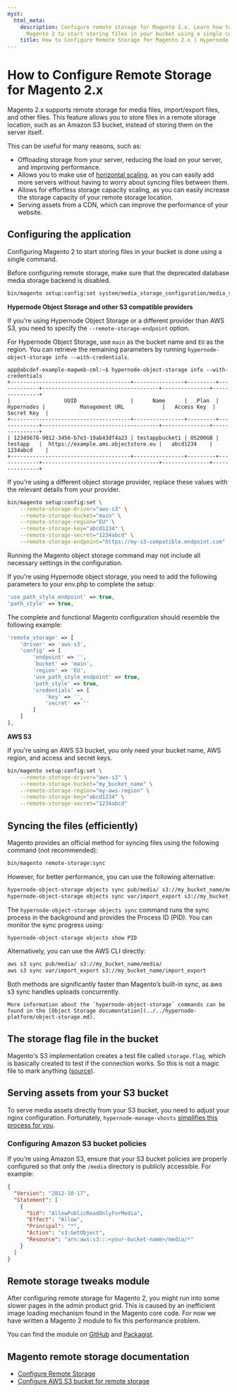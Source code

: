 ```yaml
---
myst:
  html_meta:
    description: Configure remote storage for Magento 2.x. Learn how to configure
      Magento 2 to start storing files in your bucket using a single command.
    title: How to Configure Remote Storage for Magento 2.x | Hypernode
---
```


# How to Configure Remote Storage for Magento 2.x

Magento 2.x supports remote storage for media files, import/export files, and other files.
This feature allows you to store files in a remote storage location, such as an Amazon S3 bucket, instead of storing them on the server itself.

This can be useful for many reasons, such as:

- Offloading storage from your server, reducing the load on your server, and improving performance.
- Allows you to make use of [horizontal scaling](../../hypernode-platform/autoscaling/how-does-horizontal-autoscaling-work), as you can easily add more servers without having to worry about syncing files between them.
- Allows for effortless storage capacity scaling, as you can easily increase the storage capacity of your remote storage location.
- Serving assets from a CDN, which can improve the performance of your website.

## Configuring the application

Configuring Magento 2 to start storing files in your bucket is done using a single command.

Before configuring remote storage, make sure that the deprecated database media storage backend is disabled.

```bash
bin/magento setup:config:set system/media_storage_configuration/media_storage 0
```

**Hypernode Object Storage and other S3 compatible providers**

If you're using Hypernode Object Storage or a different provider than AWS S3, you need to specify the `--remote-storage-endpoint` option.

For Hypernode Object Storage, use `main` as the bucket name and `EU` as the region. You can retrieve the remaining parameters by running `hypernode-object-storage info --with-credentials`.

```console
app@abcdef-example-magweb-cml:~$ hypernode-object-storage info --with-credentials
+--------------------------------------+----------------+---------+-------------+-------------------------------------+---------------+---------------+
|                 UUID                 |      Name      |   Plan  |  Hypernodes |           Management URL            |   Access Key  |   Secret Key  |
+--------------------------------------+----------------+---------+-------------+-------------------------------------+---------------+---------------+
| 12345678-9012-3456-b7e3-19ab43df4a23 | testappbucket1 | OS200GB |   testapp   |  https://example.ams.objectstore.eu |   abcd1234    |   1234abcd    |
+--------------------------------------+----------------+---------+-------------+-------------------------------------+---------------+---------------+
```

If you're using a different object storage provider, replace these values with the relevant details from your provider.


```bash
bin/magento setup:config:set \
    --remote-storage-driver="aws-s3" \
    --remote-storage-bucket="main" \
    --remote-storage-region="EU" \
    --remote-storage-key="abcd1234" \
    --remote-storage-secret="1234abcd" \
    --remote-storage-endpoint="https://my-s3-compatible.endpoint.com"
```

Running the Magento object storage command may not include all necessary settings in the configuration.

If you're using Hypernode object storage, you need to add the following parameters to your env.php to complete the setup:

```php
'use_path_style_endpoint' => true,
'path_style' => true,
```

The complete and functional Magento configuration should resemble the following example:

```php
'remote_storage' => [
    'driver' => 'aws-s3',
    'config' => [
        'endpoint' => '',
        'bucket' => 'main',
        'region' => 'EU',
        'use_path_style_endpoint' => true,
        'path_style' => true,
        'credentials' => [
            'key' => '',
            'secret' => ''
        ]
    ]
],
```

**AWS S3**

If you're using an AWS S3 bucket, you only need your bucket name, AWS region, and access and secret keys.

```bash
bin/magento setup:config:set \
    --remote-storage-driver="aws-s3" \
    --remote-storage-bucket="my_bucket_name" \
    --remote-storage-region="my-aws-region" \
    --remote-storage-key="abcd1234" \
    --remote-storage-secret="1234abcd"
```

## Syncing the files (efficiently)

Magento provides an official method for syncing files using the following command (not recommended):

```bash
bin/magento remote-storage:sync
```

However, for better performance, you can use the following alternative:

```bash
hypernode-object-storage objects sync pub/media/ s3://my_bucket_name/media/
hypernode-object-storage objects sync var/import_export s3://my_bucket_name/import_export
```

The `hypernode-object-storage objects sync` command runs the sync process in the background
and provides the Process ID (PID). You can monitor the sync progress using:

```bash
hypernode-object-storage objects show PID
```

Alternatively, you can use the AWS CLI directly:

```bash
aws s3 sync pub/media/ s3://my_bucket_name/media/
aws s3 sync var/import_export s3://my_bucket_name/import_export
```

Both methods are significantly faster than Magento’s built-in sync, as aws s3 sync handles uploads concurrently.

```{tip}
More information about the `hypernode-object-storage` commands can be found in the [Object Storage documentation](../../hypernode-platform/object-storage.md).
```

## The storage flag file in the bucket

Magento's S3 implementation creates a test file called `storage.flag`, which is basically created to test if the connection works. So this is not a magic file to mark anything ([source](https://github.com/magento/magento2/blob/6f4805f82bb7511f72935daa493d48ebda3d9039/app/code/Magento/AwsS3/Driver/AwsS3.php#L104)).

## Serving assets from your S3 bucket

To serve media assets directly from your S3 bucket, you need to adjust your nginx configuration.
Fortunately, `hypernode-manage-vhosts` [simplifies this process for you](../../hypernode-platform/nginx/hypernode-managed-vhosts.md#object-storage-and-hypernode-managed-vhosts).

### Configuring Amazon S3 bucket policies

If you’re using Amazon S3, ensure that your S3 bucket policies are properly configured so that only the `/media` directory is publicly accessible. For example:

```json
{
  "Version": "2012-10-17",
  "Statement": [
    {
      "Sid": "AllowPublicReadOnlyForMedia",
      "Effect": "Allow",
      "Principal": "*",
      "Action": "s3:GetObject",
      "Resource": "arn:aws:s3:::<your-bucket-name>/media/*"
    }
  ]
}
```

## Remote storage tweaks module

After configuring remote storage for Magento 2, you might run into some slower pages in the admin product grid. This is caused by an inefficient image loading mechanism found in the Magento core code. For now we have written a Magento 2 module to fix this performance problem.

You can find the module on [GitHub](https://github.com/ByteInternet/magento2-remote-storage-tweaks/) and [Packagist](https://packagist.org/packages/hypernode/magento2-remote-storage-tweaks).

## Magento remote storage documentation

- [Configure Remote Storage](https://experienceleague.adobe.com/en/docs/commerce-operations/configuration-guide/storage/remote-storage/remote-storage)
- [Configure AWS S3 bucket for remote storage](https://experienceleague.adobe.com/en/docs/commerce-operations/configuration-guide/storage/remote-storage/remote-storage-aws-s3)
